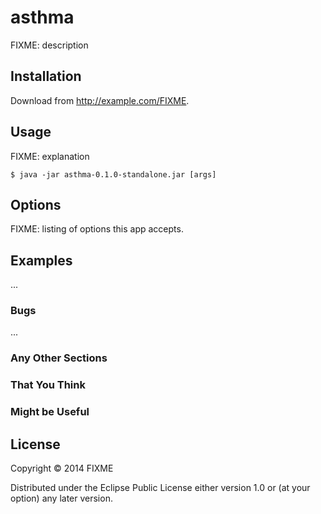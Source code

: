 # asthma

FIXME: description

## Installation

Download from http://example.com/FIXME.

## Usage

FIXME: explanation

    $ java -jar asthma-0.1.0-standalone.jar [args]

## Options

FIXME: listing of options this app accepts.

## Examples

...

### Bugs

...

### Any Other Sections
### That You Think
### Might be Useful

## License

Copyright © 2014 FIXME

Distributed under the Eclipse Public License either version 1.0 or (at
your option) any later version.
